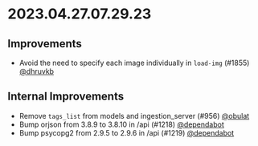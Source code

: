 # 2023.04.27.07.29.23

## Improvements

- Avoid the need to specify each image individually in `load-img` (#1855)
  [@dhruvkb](https://github.com/dhruvkb)

## Internal Improvements

- Remove `tags_list` from models and ingestion_server (#956)
  [@obulat](https://github.com/obulat)
- Bump orjson from 3.8.9 to 3.8.10 in /api (#1218)
  [@dependabot](https://github.com/dependabot)
- Bump psycopg2 from 2.9.5 to 2.9.6 in /api (#1219)
  [@dependabot](https://github.com/dependabot)
